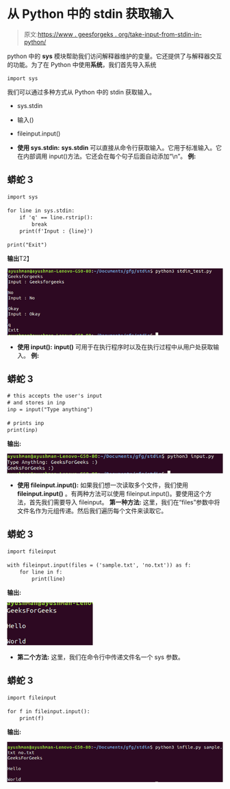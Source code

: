 # 从 Python 中的 stdin 获取输入

> 原文:[https://www . geesforgeks . org/take-input-from-stdin-in-python/](https://www.geeksforgeeks.org/take-input-from-stdin-in-python/)

python 中的 **sys** 模块帮助我们访问解释器维护的变量。它还提供了与解释器交互的功能。为了在 Python 中使用**系统**，我们首先导入系统

```
import sys
```

我们可以通过多种方式从 Python 中的 stdin 获取输入。

*   sys.stdin
*   输入()
*   fileinput.input()

*   **使用 sys.stdin:** **sys.stdin** 可以直接从命令行获取输入。它用于标准输入。它在内部调用 input()方法。它还会在每个句子后面自动添加“\n”。
    **例:**

## 蟒蛇 3

```
import sys

for line in sys.stdin:
    if 'q' == line.rstrip():
        break
    print(f'Input : {line}')

print("Exit")
```

**输出**T2】

![](img/9f6bc83840090f89becde2c77febbd58.png)

*   **使用 input():** **input()** 可用于在执行程序时以及在执行过程中从用户处获取输入。
    **例:**

## 蟒蛇 3

```
# this accepts the user's input
# and stores in inp
inp = input("Type anything")

# prints inp
print(inp)
```

**输出:**

![](img/d1950c8d82bed804aca01def35e7480f.png)

*   **使用 fileinput.input():** 如果我们想一次读取多个文件，我们使用 **fileinput.input()** 。有两种方法可以使用 fileinput.input()。要使用这个方法，首先我们需要导入 fileinput。
    **第一种方法:**
    这里，我们在“files”参数中将文件名作为元组传递。然后我们遍历每个文件来读取它。

## 蟒蛇 3

```
import fileinput

with fileinput.input(files = ('sample.txt', 'no.txt')) as f:
    for line in f:
        print(line)
```

**输出:**

![](img/af020c596f0f1f285c822a4fbf7e539b.png)

*   **第二个方法:**
    这里，我们在命令行中传递文件名一个 sys 参数。

## 蟒蛇 3

```
import fileinput

for f in fileinput.input():
    print(f)
```

**输出:**

![](img/661c481def1e9042d12064e63a8ecbb9.png)